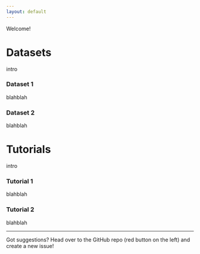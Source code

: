 ```yaml
---
layout: default
---
```


Welcome!

# Datasets

intro

### Dataset 1

blahblah

### Dataset 2

blahblah

# Tutorials

intro

### Tutorial 1

blahblah

### Tutorial 2

blahblah


* * *
Got suggestions? Head over to the GitHub repo (red button on the left) and create a new issue!